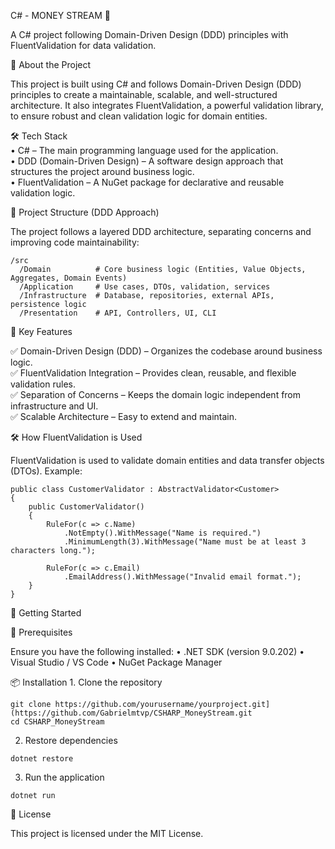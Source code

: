 C# - MONEY STREAM 🚀

A C# project following Domain-Driven Design (DDD) principles with FluentValidation for data validation.

📌 About the Project

This project is built using C# and follows Domain-Driven Design (DDD) principles to create a maintainable, scalable, and well-structured architecture. It also integrates FluentValidation, a powerful validation library, to ensure robust and clean validation logic for domain entities.

🛠️ Tech Stack</br>
	•	C# – The main programming language used for the application.</br>
	•	DDD (Domain-Driven Design) – A software design approach that structures the project around business logic.</br>
	•	FluentValidation – A NuGet package for declarative and reusable validation logic.</br>

📂 Project Structure (DDD Approach)

The project follows a layered DDD architecture, separating concerns and improving code maintainability:

```
/src  
  /Domain          # Core business logic (Entities, Value Objects, Aggregates, Domain Events)  
  /Application     # Use cases, DTOs, validation, services  
  /Infrastructure  # Database, repositories, external APIs, persistence logic  
  /Presentation    # API, Controllers, UI, CLI  
```

📝 Key Features

✅ Domain-Driven Design (DDD) – Organizes the codebase around business logic. </br>
✅ FluentValidation Integration – Provides clean, reusable, and flexible validation rules. </br>
✅ Separation of Concerns – Keeps the domain logic independent from infrastructure and UI. </br>
✅ Scalable Architecture – Easy to extend and maintain. </br>

🛠️ How FluentValidation is Used

FluentValidation is used to validate domain entities and data transfer objects (DTOs). Example:

```
public class CustomerValidator : AbstractValidator<Customer>
{
    public CustomerValidator()
    {
        RuleFor(c => c.Name)
            .NotEmpty().WithMessage("Name is required.")
            .MinimumLength(3).WithMessage("Name must be at least 3 characters long.");

        RuleFor(c => c.Email)
            .EmailAddress().WithMessage("Invalid email format.");
    }
}
```

🚀 Getting Started

📌 Prerequisites

Ensure you have the following installed:
	•	.NET SDK (version 9.0.202)
	•	Visual Studio / VS Code
	•	NuGet Package Manager

📦 Installation
	1.	Clone the repository

```
git clone https://github.com/yourusername/yourproject.git](https://github.com/Gabrielmtvp/CSHARP_MoneyStream.git
cd CSHARP_MoneyStream
```

2.	Restore dependencies

```
dotnet restore
```

3.	Run the application

```
dotnet run
```

📜 License

This project is licensed under the MIT License.

